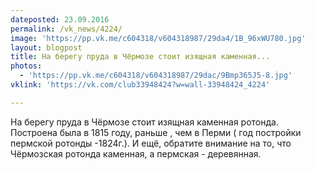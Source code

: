```yaml
---
dateposted: 23.09.2016
permalink: /vk_news/4224/
image: 'https://pp.vk.me/c604318/v604318987/29da4/1B_96xWU780.jpg'
layout: blogpost
title: На берегу пруда в Чёрмозе стоит изящная каменная...
photos:
  - 'https://pp.vk.me/c604318/v604318987/29dac/9Bmp365J5-8.jpg'
vklink: 'https://vk.com/club33948424?w=wall-33948424_4224'

---
```

На берегу пруда в Чёрмозе стоит изящная каменная ротонда. Построена была в 1815 году, раньше , чем в Перми ( год постройки пермской ротонды -1824г.). И ещё, обратите внимание на то, что Чёрмозская ротонда каменная, а пермская - деревянная.
